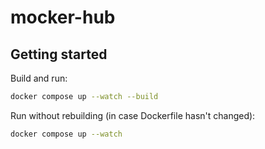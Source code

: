 # mocker-hub

## Getting started

Build and run:

```sh
docker compose up --watch --build
```

Run without rebuilding (in case Dockerfile hasn't changed):

```sh
docker compose up --watch
```